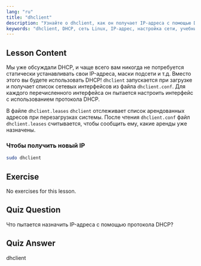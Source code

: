 ```yaml
---
lang: "ru"
title: "dhclient"
description: "Узнайте о dhclient, как он получает IP-адреса с помощью DHCP и управляет сетевыми арендами. Разберитесь с файлами dhclient.conf и dhclient.leases. Руководство для начинающих по Linux."
keywords: "dhclient, DHCP, сеть Linux, IP-адрес, настройка сети, учебник Linux, руководство для начинающих"
---
```


## Lesson Content

Мы уже обсуждали DHCP, и чаще всего вам никогда не потребуется статически устанавливать свои IP-адреса, маски подсети и т.д. Вместо этого вы будете использовать DHCP! `dhclient` запускается при загрузке и получает список сетевых интерфейсов из файла `dhclient.conf`. Для каждого перечисленного интерфейса он пытается настроить интерфейс с использованием протокола DHCP.

В файле `dhclient.leases` `dhclient` отслеживает список арендованных адресов при перезагрузках системы. После чтения `dhclient.conf` файл `dhclient.leases` считывается, чтобы сообщить ему, какие аренды уже назначены.

### Чтобы получить новый IP

```bash
sudo dhclient
```

## Exercise

No exercises for this lesson.

## Quiz Question

Что пытается назначить IP-адреса с помощью протокола DHCP?

## Quiz Answer

dhclient
